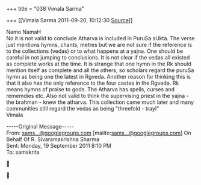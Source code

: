 +++
title = "038 Vimala Sarma"

+++
[[Vimala Sarma	2011-09-20, 10:12:30 [Source](https://groups.google.com/g/samskrita/c/DnABtLXxkRA)]]



Namo NamaH  
No it is not valid to conclude Atharva is included in PuruSa sUkta. The verse just mentions hymns, chants, metres but we are not sure if the reference is to the collections (vedas) or to what happens at a yajna. One should be careful in not jumping to conclusions. It is not clear if the vedas all existed as complete works at the time. It is strange that one hymn in the Rk should mention itself as complete and all the others, so scholars regard the puruSa hymn as being one the latest in Rgveda. Another reason for thinking this is that it also has the only reference to the four castes in the Rgveda. Rk means hymns of praise to gods. The Atharva has spells, curses and rememdies etc. Also not valid to think the supervising priest in the yajna - the brahman - knew the atharva. This collection came much later and many communities still regard the vedas as being "threefold - trayI"  
Vimala  
  
-----Original Message-----  
From: [sams...@googlegroups.com]() \[mailto:[sams...@googlegroups.com]()\] On Behalf Of R. Sivaramakrishna Sharma  
Sent: Monday, 19 September 2011 8:10 PM  
To: samskrita  






